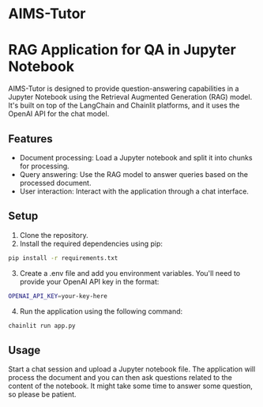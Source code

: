 # AIMS-Tutor

# RAG Application for QA in Jupyter Notebook

AIMS-Tutor is designed to provide question-answering capabilities in a Jupyter Notebook using the Retrieval Augmented Generation (RAG) model. It's built on top of the LangChain and Chainlit platforms, and it uses the OpenAI API for the chat model.

## Features

- Document processing: Load a Jupyter notebook and split it into chunks for processing.
- Query answering: Use the RAG model to answer queries based on the processed document.
- User interaction: Interact with the application through a chat interface.

## Setup

1. Clone the repository.
2. Install the required dependencies using pip:

```bash
pip install -r requirements.txt
```

3. Create a .env file and add you environment variables. You'll need to provide your OpenAI API key in the format:

```bash
OPENAI_API_KEY=your-key-here
```

4. Run the application using the following command:

```bash
chainlit run app.py
```

## Usage

Start a chat session and upload a Jupyter notebook file. The application will process the document and you can then ask questions related to the content of the notebook. It might take some time to answer some question, so please be patient.
